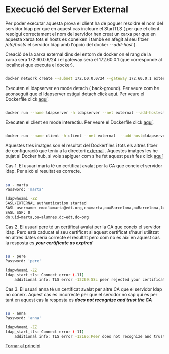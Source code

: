 # Execució del Server External

Per poder executar aquesta prova el client ha de poguer resoldre el nom del servidor ldap per que en aquest cas incloure el StartTLS ( per que el client resolgui
correctament el nom del servidor hen creat un xarxa per que  en aquesta xarxa tots el hosts es coneixen i també en afegit al seu fitxer */etc/hosts* el servidor
ldap amb l'opcio del docker *--add-host* ).

Creació de la xarxa external dins del entorn de docker on el rang de la xarxa sera 172.60.0.6/24 i el gateway sera el 172.60.0.1 (que corresponde al localhost
que executa el docker).

```bash

docker network create --subnet 172.60.0.0/24 --gateway 172.60.0.1 external

```

Executen el ldapserver en mode detach ( back-ground). Per veure com he aconseguit que el ldapserver estigui detach 
click [aqui](https://github.com/isx26067826/project/tree/master/sources/options.md). Per veure el Dockerfile click [aquí](https://github.com/isx26067826/project/blob/master/sources/external/server/Dockerfile).

```bash

docker run --name ldapserver -h ldapserver --net external --add-host=client:172.60.0.3 --ip 172.60.0.2 -d nickdunaway/external-server 

```

Executen el client en mode interectiu. Per veure el Dockerfile click [aquí](https://github.com/isx26067826/project/blob/master/sources/external/client/Dockerfile).

```bash

docker run --name client -h client --net external  --add-host=ldapserver:172.60.0.2 --ip 172.60.0.3 -it nickdunaway/external-client

```

Aquestes tres imatges son el resultat del Dockerfiles i tots els altres fitxer de configuració que teniu a la directori 
[external](https://github.com/isx26067826/project/tree/master/sources/external) . Aquestes imatges les he pujat al Docker hub, si vols 
sapiguer com s'he fet aquest push fes click [aquí](https://github.com/isx26067826/project/tree/master/sources/docker-push.md)

Cas 1. El usuari marta té un certificat avalat per la CA que coneix el servidor ldap. Per això el resultat es correcte.

```bash

su - marta
Password: 'marta'

ldapwhoami -ZZ
SASL/EXTERNAL authentication started
SASL username: email=marta@edt.org,cn=marta,ou=Barcelona,o=Barcelona,l=Barcelona,st=Barcelona,c=ES
SASL SSF: 0
dn:uid=marta,ou=alumnes,dc=edt,dc=org

```

Cas 2. El usuari pere té un certificat avalat per la CA que coneix el servidor ldap. Pero està caducat el seu certificat si aquest certificat s'hauri utilitzat
en altres dates seria correcte el resultat pero com no es així en aquest cas la resposta es ***your certificate as expired***

```bash

su - pere     
Password: 'pere'

ldapwhoami -ZZ
ldap_start_tls: Connect error (-11)
	additional info: TLS error -12269:SSL peer rejected your certificate as expired.

```

Cas 3. El usuari anna té un certificat avalat per altre CA que el servidor ldap no coneix. Aquest cas es incorrecte per que el servidor no sap qui es per tant en
aquest cas la resposta es ***does not recognize and trust the CA***

```bash

su - anna
Password: 'anna'

ldapwhoami -ZZ
ldap_start_tls: Connect error (-11)
	additional info: TLS error -12195:Peer does not recognize and trust the CA that issued your certificate.

```


[Tornar al principi](https://github.com/isx26067826/project/blob/master/README.md)
